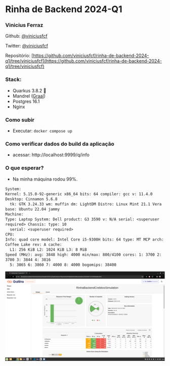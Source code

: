 # Rinha de Backend 2024-Q1

### Vinicius Ferraz

Github: [@viniciusfcf](https://github.com/viniciusfcf)

Twitter: [@viniciusfcf](https://twitter.com/viniciusfcf)

Repositório: [https://github.com/viniciusfcf/rinha-de-backend-2024-q1/tree/viniciusfcf](https://github.com/viniciusfcf/rinha-de-backend-2024-q1/tree/viniciusfcf)


### Stack:
- Quarkus 3.8.2 🚀
- Mandrel ([Graal](https://github.com/graalvm/mandrel))
- Postgres 16.1
- Nginx

### Como subir
- Executar: `docker compose up`

### Como verificar dados do build da aplicação
- acessar: http://localhost:9999/q/info

### O que esperar?
 - Na minha máquina rodou 99%. 
  ```
  System:
  Kernel: 5.15.0-92-generic x86_64 bits: 64 compiler: gcc v: 11.4.0 Desktop: Cinnamon 5.6.8
    tk: GTK 3.24.33 wm: muffin dm: LightDM Distro: Linux Mint 21.1 Vera base: Ubuntu 22.04 jammy
Machine:
  Type: Laptop System: Dell product: G3 3590 v: N/A serial: <superuser required> Chassis: type: 10
    serial: <superuser required>
CPU:
  Info: quad core model: Intel Core i5-9300H bits: 64 type: MT MCP arch: Coffee Lake rev: A cache:
    L1: 256 KiB L2: 1024 KiB L3: 8 MiB
  Speed (MHz): avg: 3848 high: 4000 min/max: 800/4100 cores: 1: 3700 2: 3700 3: 3844 4: 3816
    5: 3865 6: 3860 7: 4000 8: 4000 bogomips: 38400

  ```
  ![alt text](image.png)